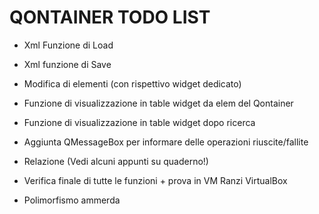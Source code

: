 # QONTAINER TODO LIST

* Xml Funzione di Load

* Xml funzione di Save

* Modifica di elementi (con rispettivo widget dedicato)

* Funzione di visualizzazione in table widget da elem del Qontainer

* Funzione di visualizzazione in table widget dopo ricerca

* Aggiunta QMessageBox per informare delle operazioni riuscite/fallite

* Relazione (Vedi alcuni appunti su quaderno!)

* Verifica finale di tutte le funzioni + prova in VM Ranzi VirtualBox

* Polimorfismo ammerda
